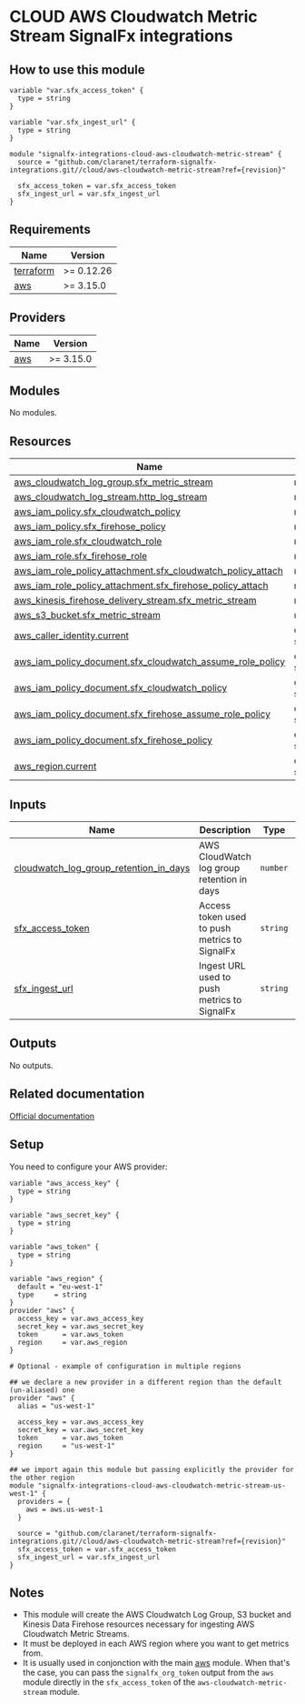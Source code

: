 # CLOUD AWS Cloudwatch Metric Stream SignalFx integrations

## How to use this module

```hcl
variable "var.sfx_access_token" {
  type = string
}

variable "var.sfx_ingest_url" {
  type = string
}

module "signalfx-integrations-cloud-aws-cloudwatch-metric-stream" {
  source = "github.com/claranet/terraform-signalfx-integrations.git//cloud/aws-cloudwatch-metric-stream?ref={revision}"

  sfx_access_token = var.sfx_access_token
  sfx_ingest_url = var.sfx_ingest_url
}
```

<!-- BEGIN_TF_DOCS -->
## Requirements

| Name | Version |
|------|---------|
| <a name="requirement_terraform"></a> [terraform](#requirement\_terraform) | >= 0.12.26 |
| <a name="requirement_aws"></a> [aws](#requirement\_aws) | >= 3.15.0 |

## Providers

| Name | Version |
|------|---------|
| <a name="provider_aws"></a> [aws](#provider\_aws) | >= 3.15.0 |

## Modules

No modules.

## Resources

| Name | Type |
|------|------|
| [aws_cloudwatch_log_group.sfx_metric_stream](https://registry.terraform.io/providers/hashicorp/aws/latest/docs/resources/cloudwatch_log_group) | resource |
| [aws_cloudwatch_log_stream.http_log_stream](https://registry.terraform.io/providers/hashicorp/aws/latest/docs/resources/cloudwatch_log_stream) | resource |
| [aws_iam_policy.sfx_cloudwatch_policy](https://registry.terraform.io/providers/hashicorp/aws/latest/docs/resources/iam_policy) | resource |
| [aws_iam_policy.sfx_firehose_policy](https://registry.terraform.io/providers/hashicorp/aws/latest/docs/resources/iam_policy) | resource |
| [aws_iam_role.sfx_cloudwatch_role](https://registry.terraform.io/providers/hashicorp/aws/latest/docs/resources/iam_role) | resource |
| [aws_iam_role.sfx_firehose_role](https://registry.terraform.io/providers/hashicorp/aws/latest/docs/resources/iam_role) | resource |
| [aws_iam_role_policy_attachment.sfx_cloudwatch_policy_attach](https://registry.terraform.io/providers/hashicorp/aws/latest/docs/resources/iam_role_policy_attachment) | resource |
| [aws_iam_role_policy_attachment.sfx_firehose_policy_attach](https://registry.terraform.io/providers/hashicorp/aws/latest/docs/resources/iam_role_policy_attachment) | resource |
| [aws_kinesis_firehose_delivery_stream.sfx_metric_stream](https://registry.terraform.io/providers/hashicorp/aws/latest/docs/resources/kinesis_firehose_delivery_stream) | resource |
| [aws_s3_bucket.sfx_metric_stream](https://registry.terraform.io/providers/hashicorp/aws/latest/docs/resources/s3_bucket) | resource |
| [aws_caller_identity.current](https://registry.terraform.io/providers/hashicorp/aws/latest/docs/data-sources/caller_identity) | data source |
| [aws_iam_policy_document.sfx_cloudwatch_assume_role_policy](https://registry.terraform.io/providers/hashicorp/aws/latest/docs/data-sources/iam_policy_document) | data source |
| [aws_iam_policy_document.sfx_cloudwatch_policy](https://registry.terraform.io/providers/hashicorp/aws/latest/docs/data-sources/iam_policy_document) | data source |
| [aws_iam_policy_document.sfx_firehose_assume_role_policy](https://registry.terraform.io/providers/hashicorp/aws/latest/docs/data-sources/iam_policy_document) | data source |
| [aws_iam_policy_document.sfx_firehose_policy](https://registry.terraform.io/providers/hashicorp/aws/latest/docs/data-sources/iam_policy_document) | data source |
| [aws_region.current](https://registry.terraform.io/providers/hashicorp/aws/latest/docs/data-sources/region) | data source |

## Inputs

| Name | Description | Type | Default | Required |
|------|-------------|------|---------|:--------:|
| <a name="input_cloudwatch_log_group_retention_in_days"></a> [cloudwatch\_log\_group\_retention\_in\_days](#input\_cloudwatch\_log\_group\_retention\_in\_days) | AWS CloudWatch log group retention in days | `number` | `14` | no |
| <a name="input_sfx_access_token"></a> [sfx\_access\_token](#input\_sfx\_access\_token) | Access token used to push metrics to SignalFx | `string` | n/a | yes |
| <a name="input_sfx_ingest_url"></a> [sfx\_ingest\_url](#input\_sfx\_ingest\_url) | Ingest URL used to push metrics to SignalFx | `string` | n/a | yes |

## Outputs

No outputs.
<!-- END_TF_DOCS -->

## Related documentation

[Official documentation](https://docs.splunk.com/Observability/gdi/get-data-in/connect/aws/aws-wizardconfig.html#enable-cloudwatch-metric-streams)

## Setup

You need to configure your AWS provider:

```
variable "aws_access_key" {
  type = string
}

variable "aws_secret_key" {
  type = string
}

variable "aws_token" {
  type = string
}

variable "aws_region" {
  default = "eu-west-1"
  type     = string
}
provider "aws" {
  access_key = var.aws_access_key
  secret_key = var.aws_secret_key
  token      = var.aws_token
  region     = var.aws_region
}

# Optional - example of configuration in multiple regions

## we declare a new provider in a different region than the default (un-aliased) one
provider "aws" {
  alias = "us-west-1"

  access_key = var.aws_access_key
  secret_key = var.aws_secret_key
  token      = var.aws_token
  region     = "us-west-1"
}

## we import again this module but passing explicitly the provider for the other region
module "signalfx-integrations-cloud-aws-cloudwatch-metric-stream-us-west-1" {
  providers = {
    aws = aws.us-west-1
  }

  source = "github.com/claranet/terraform-signalfx-integrations.git//cloud/aws-cloudwatch-metric-stream?ref={revision}"
  sfx_access_token = var.sfx_access_token
  sfx_ingest_url = var.sfx_ingest_url
}
```

## Notes

- This module will create the AWS Cloudwatch Log Group, S3 bucket and Kinesis Data Firehose resources necessary for ingesting AWS Cloudwatch Metric Streams.
- It must be deployed in each AWS region where you want to get metrics from.
- It is usually used in conjonction with the main [aws](https://github.com/claranet/terraform-signalfx-integrations/tree/master/cloud/aws) module. When that's the case, you can pass the `signalfx_org_token` output from the `aws` module directly in the `sfx_access_token` of the `aws-cloudwatch-metric-stream` module.
